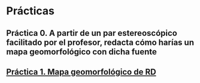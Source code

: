 # Prácticas

## Práctica 0. A partir de un par estereoscópico facilitado por el profesor, redacta cómo harías un mapa geomorfológico con dicha fuente

## [Práctica 1. Mapa geomorfológico de RD](practica-01.md)

<!-- ## [Practica 2. Geomorfometría, reproducibilidad, redacción, estilos de formato, figuras, tablas, citas y referencias](practica-02.md) -->

<!-- ## [Practica 3. Tiempo en geomorfología](practica-03.md) -->

<!-- ## [Practica 4. Descarga y preprocesa fuentes de elevación](practica-04.md) -->

<!-- ## [Practica 5. Realiza un flujo de trabajo completo de morfometría fluvial / hidrología computacional](practica-05.md) -->
